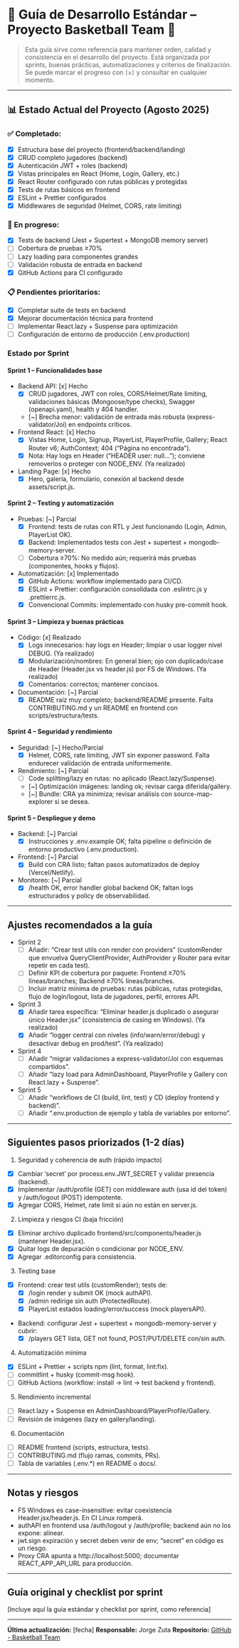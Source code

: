 # 🧭 Guía de Desarrollo Estándar – Proyecto Basketball Team 🏀

> Esta guía sirve como referencia para mantener orden, calidad y consistencia en el desarrollo del proyecto. Está organizada por sprints, buenas prácticas, automatizaciones y criterios de finalización. Se puede marcar el progreso con `[x]` y consultar en cualquier momento.

---

## 📊 Estado Actual del Proyecto (Agosto 2025)

### ✅ Completado:
- [x] Estructura base del proyecto (frontend/backend/landing)
- [x] CRUD completo jugadores (backend)
- [x] Autenticación JWT + roles (backend)
- [x] Vistas principales en React (Home, Login, Gallery, etc.)
- [x] React Router configurado con rutas públicas y protegidas
- [x] Tests de rutas básicos en frontend
- [x] ESLint + Prettier configurados
- [x] Middlewares de seguridad (Helmet, CORS, rate limiting)

### 🔄 En progreso:
- [x] Tests de backend (Jest + Supertest + MongoDB memory server)
- [ ] Cobertura de pruebas ≥70%
- [ ] Lazy loading para componentes grandes
- [ ] Validación robusta de entrada en backend
- [x] GitHub Actions para CI configurado

### 📋 Pendientes prioritarios:
- [x] Completar suite de tests en backend
- [x] Mejorar documentación técnica para frontend
- [ ] Implementar React.lazy + Suspense para optimización
- [ ] Configuración de entorno de producción (.env.production)

### Estado por Sprint

#### Sprint 1 – Funcionalidades base
- Backend API: [x] Hecho
  - [x] CRUD jugadores, JWT con roles, CORS/Helmet/Rate limiting, validaciones básicas (Mongoose/type checks), Swagger (openapi.yaml), health y 404 handler.
  - [~] Brecha menor: validación de entrada más robusta (express-validator/Joi) en endpoints críticos.
- Frontend React: [x] Hecho
  - [x] Vistas Home, Login, Signup, PlayerList, PlayerProfile, Gallery; React Router v6; AuthContext; 404 (“Página no encontrada”).
  - [x] Nota: Hay logs en Header (“HEADER user: null…”); conviene removerlos o proteger con NODE_ENV. (Ya realizado)
- Landing Page: [x] Hecho
  - [x] Hero, galería, formulario, conexión al backend desde assets/script.js.

#### Sprint 2 – Testing y automatización
- Pruebas: [~] Parcial
  - [x] Frontend: tests de rutas con RTL y Jest funcionando (Login, Admin, PlayerList OK).
  - [x] Backend: Implementados tests con Jest + supertest + mongodb-memory-server.
  - [ ] Cobertura ≥70%: No medido aún; requerirá más pruebas (componentes, hooks y flujos).
- Automatización: [x] Implementado
  - [x] GitHub Actions: workflow implementado para CI/CD.
  - [x] ESLint + Prettier: configuración consolidada con .eslintrc.js y .prettierrc.js.
  - [x] Convencional Commits: implementado con husky pre-commit hook.

#### Sprint 3 – Limpieza y buenas prácticas
- Código: [x] Realizado
  - [x] Logs innecesarios: hay logs en Header; limpiar o usar logger nivel DEBUG. (Ya realizado)
  - [x] Modularización/nombres: En general bien; ojo con duplicado/case de Header (Header.jsx vs header.js) por FS de Windows. (Ya realizado)
  - [x] Comentarios: correctos; mantener concisos.
- Documentación: [~] Parcial
  - [x] README raíz muy completo; backend/README presente. Falta CONTRIBUTING.md y un README en frontend con scripts/estructura/tests.

#### Sprint 4 – Seguridad y rendimiento
- Seguridad: [~] Hecho/Parcial
  - [x] Helmet, CORS, rate limiting, JWT sin exponer password. Falta endurecer validación de entrada uniformemente.
- Rendimiento: [~] Parcial
  - [ ] Code splitting/lazy en rutas: no aplicado (React.lazy/Suspense).
  - [~] Optimización imágenes: landing ok; revisar carga diferida/gallery.
  - [~] Bundle: CRA ya minimiza; revisar análisis con source-map-explorer si se desea.

#### Sprint 5 – Despliegue y demo
- Backend: [~] Parcial
  - [x] Instrucciones y .env.example OK; falta pipeline o definición de entorno productivo (.env.production).
- Frontend: [~] Parcial
  - [x] Build con CRA listo; faltan pasos automatizados de deploy (Vercel/Netlify).
- Monitoreo: [~] Parcial
  - [x] /health OK, error handler global backend OK; faltan logs estructurados y policy de observabilidad.

---

## Ajustes recomendados a la guía
- Sprint 2
  - [ ] Añadir: “Crear test utils con render con providers” (customRender que envuelva QueryClientProvider, AuthProvider y Router para evitar repetir en cada test).
  - [ ] Definir KPI de cobertura por paquete: Frontend ≥70% líneas/branches; Backend ≥70% líneas/branches.
  - [ ] Incluir matriz mínima de pruebas: rutas públicas, rutas protegidas, flujo de login/logout, lista de jugadores, perfil, errores API.
- Sprint 3
  - [x] Añadir tarea específica: “Eliminar header.js duplicado o asegurar único Header.jsx” (consistencia de casing en Windows). (Ya realizado)
  - [x] Añadir “logger central con niveles (info/warn/error/debug) y desactivar debug en prod/test”. (Ya realizado)
- Sprint 4
  - [ ] Añadir “migrar validaciones a express-validator/Joi con esquemas compartidos”.
  - [ ] Añadir “lazy load para AdminDashboard, PlayerProfile y Gallery con React.lazy + Suspense”.
- Sprint 5
  - [ ] Añadir “workflows de CI (build, lint, test) y CD (deploy frontend y backend)”.
  - [ ] Añadir “.env.production de ejemplo y tabla de variables por entorno”.

---

## Siguientes pasos priorizados (1-2 días)
1) Seguridad y coherencia de auth (rápido impacto)
- [x] Cambiar ‘secret’ por process.env.JWT_SECRET y validar presencia (backend).
- [x] Implementar /auth/profile (GET) con middleware auth (usa id del token) y /auth/logout (POST) idempotente.
- [x] Agregar CORS, Helmet, rate limit si aún no están en server.js.

2) Limpieza y riesgos CI (baja fricción)
- [x] Eliminar archivo duplicado frontend/src/components/header.js (mantener Header.jsx).
- [x] Quitar logs de depuración o condicionar por NODE_ENV.
- [x] Agregar .editorconfig para consistencia.

3) Testing base
- [x] Frontend: crear test utils (customRender); tests de:
  - [x] /login render y submit OK (mock authAPI).
  - [x] /admin redirige sin auth (ProtectedRoute).
  - [x] PlayerList estados loading/error/success (mock playersAPI).
- Backend: configurar Jest + supertest + mongodb-memory-server y cubrir:
  - [x] /players GET lista, GET not found, POST/PUT/DELETE con/sin auth.

4) Automatización mínima
- [x] ESLint + Prettier + scripts npm (lint, format, lint:fix).
- [ ] commitlint + husky (commit-msg hook).
- [ ] GitHub Actions (workflow: install → lint → test backend y frontend).

5) Rendimiento incremental
- [ ] React.lazy + Suspense en AdminDashboard/PlayerProfile/Gallery.
- [ ] Revisión de imágenes (lazy en gallery/landing).

6) Documentación
- [ ] README frontend (scripts, estructura, tests).
- [ ] CONTRIBUTING.md (flujo ramas, commits, PRs).
- [ ] Tabla de variables (.env.*) en README o docs/.

---

## Notas y riesgos
- FS Windows es case-insensitive: evitar coexistencia Header.jsx/header.js. En CI Linux romperá.
- authAPI en frontend usa /auth/logout y /auth/profile; backend aún no los expone: alinear.
- jwt.sign expiración y secret deben venir de env; “secret” en código es un riesgo.
- Proxy CRA apunta a http://localhost:5000; documentar REACT_APP_API_URL para producción.

---

## Guía original y checklist por sprint

[Incluye aquí la guía estándar y checklist por sprint, como referencia]

---

**Última actualización:** [fecha]
**Responsable:** Jorge Zuta
**Repositorio:** [GitHub - Basketball Team](https://github.com/Jorgez-tech/baloncestoteam)
